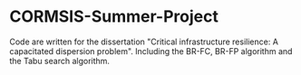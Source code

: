 # CORMSIS-Summer-Project
Code are written for the dissertation "Critical infrastructure resilience: A capacitated dispersion  problem". Including the BR-FC, BR-FP algorithm and the Tabu search algorithm.
